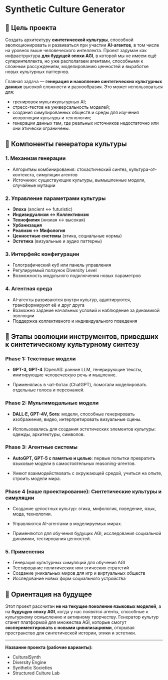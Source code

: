# Synthetic Culture Generator

## 🎯 Цель проекта

Создать архитектуру **синтетической культуры**, способной эволюционировать и развиваться при участии **AI-агентов**, в том числе на уровнях выше человеческого интеллекта. Проект задуман как инфраструктура **для будущей эпохи AGI**, в которой мы не имеем ещё суперинтеллекта, но уже располагаем агентами, способными к сложным рассуждениям, моделированию ценностей и выработке новых культурных паттернов.

Главная задача — **генерация и накопление синтетических культурных данных** высокой сложности и разнообразия. Это может использоваться для:

* тренировок мультикультурных AI;
* стресс-тестов на универсальность моделей;
* создания симулированных обществ и среды для изучения коэволюции культуры и технологии;
* генерации данных там, где реальных источников недостаточно или они этически ограничены.

## 🔧 Компоненты генератора культуры

### 1. Механизм генерации

* Алгоритмы комбинирования: стохастический синтез, культура-от-контекста, симуляции агентов
* Источники: существующие культуры, вымышленные модели, случайные мутации

### 2. Управление параметрами культуры

* **Эпоха** (ancient ↔ futuristic)
* **Индивидуализм ↔ Коллективизм**
* **Технофилия** (низкая ↔ высокая)
* **Урбанизация**
* **Реализм ↔ Мифология**
* **Ценностные системы** (этика, социальные нормы)
* **Эстетика** (визуальные и аудио паттерны)

### 3. Интерфейс конфигурации

* Голографический куб или панель управления
* Регулируемый ползунок Diversity Level
* Возможность модульного подключения новых параметров

### 4. Агентная среда

* AI-агенты развиваются внутри культур, адаптируются, трансформируют её и друг друга
* Возможно задание начальных условий и наблюдение за динамикой эволюции
* Поддержка коллективного и индивидуального поведения

## 📜 Этапы эволюции инструментов, приведших к синтетическому культурному синтезу

### **Phase 1: Текстовые модели**

- **GPT-3, GPT-4** (OpenAI): ранние LLM, генерирующие тексты, имитирующие человеческую речь и мышление.
    
- Применялись в чат-ботах (ChatGPT), помогали моделировать отдельные голоса и персонажей.
    

### **Phase 2: Мультимодальные модели**

- **DALL·E, GPT-4V, Sora**: модели, способные генерировать изображения, видео, интерпретировать визуальные сцены.
    
- Использовались для создания эстетических элементов культуры: одежды, архитектуры, символов.
    

### **Phase 3: Агентные системы**

- **AutoGPT, GPT-5 с памятью и целью**: первые попытки превратить языковые модели в самостоятельных reasoning-агентов.
    
- Умеют взаимодействовать с окружающей средой, учиться на опыте, строить модели мира.
    

### **Phase 4 (наше проектирование): Синтетические культуры и симуляции**

- Создание целостных культур: этика, мифология, поведение, язык, мода, технологии.
    
- Управляются AI-агентами в моделируемых мирах.
    
- Применяются для обучения будущих AGI, исследования социальной динамики, тестирования ценностей.

### 5. Применения

* Генерация культурных симуляций для обучения AGI
* Тестирование политических или этических стратегий
* Создание уникальных миров для игр и виртуальных обществ
* Исследование новых форм социального устройства

## 🌌 Ориентация на будущее

Этот проект рассчитан **не на текущее поколение языковых моделей**, а на **будущую эпоху AGI**, когда у нас появятся агенты, способные к культурному осмыслению и активному творчеству. Генератор культур станет платформой для множества AGI, которые смогут **экспериментировать с новыми цивилизациями**, открывая пространство для синтетической истории, этики и эстетики.

---

**Название проекта (рабочие варианты):**

* CulturalSynth
* Diversity Engine
* Synthetic Societies
* Structured Culture Lab
